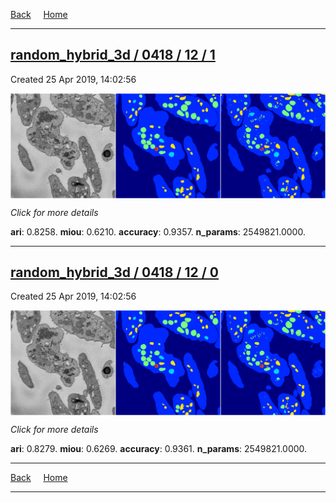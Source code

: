 
[Back](..)&nbsp;&nbsp;&nbsp;&nbsp;&nbsp;[Home](https://leapmanlab.github.io/snapshots)

---

<div class="summary"><a href="1"><h2>random_hybrid_3d / 0418 / 12 / 1</h2></a><p>Created 25 Apr 2019, 14:02:56
</p><a href="1"><img src="1/media/summary.png" align="center"></a><p>
<i>Click for more details</i>
</p></div>

**ari**: 0.8258. **miou**: 0.6210. **accuracy**: 0.9357. **n_params**: 2549821.0000. 

---

<div class="summary"><a href="0"><h2>random_hybrid_3d / 0418 / 12 / 0</h2></a><p>Created 25 Apr 2019, 14:02:56
</p><a href="0"><img src="0/media/summary.png" align="center"></a><p>
<i>Click for more details</i>
</p></div>

**ari**: 0.8279. **miou**: 0.6269. **accuracy**: 0.9361. **n_params**: 2549821.0000. 

---

[Back](..)&nbsp;&nbsp;&nbsp;&nbsp;&nbsp;[Home](https://leapmanlab.github.io/snapshots)

---